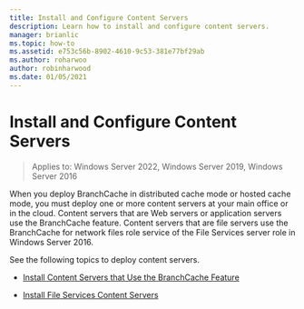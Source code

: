 ```yaml
---
title: Install and Configure Content Servers
description: Learn how to install and configure content servers.
manager: brianlic
ms.topic: how-to
ms.assetid: e753c56b-8902-4610-9c53-381e77bf29ab
ms.author: roharwoo
author: robinharwood
ms.date: 01/05/2021
---
```

# Install and Configure Content Servers

>Applies to: Windows Server 2022, Windows Server 2019, Windows Server 2016

When you deploy BranchCache in distributed cache mode or hosted cache mode, you must deploy one or more content servers at your main office or in the cloud. Content servers that are Web servers or application servers use the BranchCache feature. Content servers that are file servers use the BranchCache for network files role service of the File Services server role in Windows Server 2016.

See the following topics to deploy content servers.

-   [Install Content Servers that Use the BranchCache Feature](../../branchcache/deploy/Install-Content-Servers-that-Use-the-BranchCache-Feature.md)

-   [Install File Services Content Servers](../../branchcache/deploy/Install-File-Services-Content-Servers.md)



